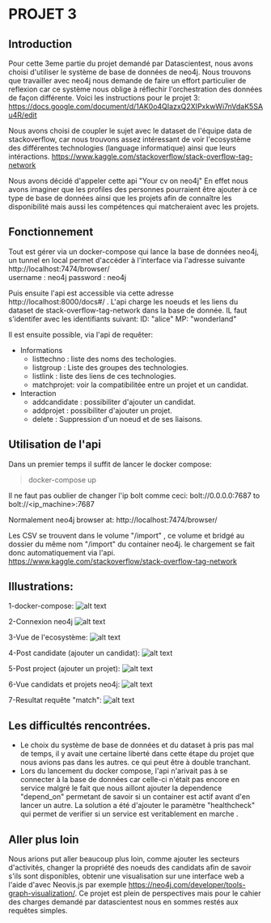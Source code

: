 # PROJET 3


## Introduction
Pour cette 3eme partie du projet demandé par Datascientest, nous avons choisi d'utiliser le système de base de données de neo4j. 
Nous trouvons que travailler avec neo4j nous demande de faire un effort particulier de reflexion car ce système nous oblige à réflechir l'orchestration des données de façon différente. 
Voici les instructions pour le projet 3: 
 https://docs.google.com/document/d/1AK0o4QIazxQ2XIPxkwWi7nVdaK5SAu4R/edit

Nous avons choisi de coupler le sujet avec le dataset de l'équipe data de stackoverflow, car nous trouvons assez intéressant de voir l'ecosystème des différentes technologies (language informatique) ainsi que leurs intéractions. 
https://www.kaggle.com/stackoverflow/stack-overflow-tag-network

Nous avons décidé d'appeler cette api "Your cv on neo4j"
En effet nous avons imaginer que les profiles des personnes pourraient être ajouter à ce type de base de données ainsi que les projets afin de connaître les disponibilité mais aussi les compétences qui matcheraient avec les projets. 

## Fonctionnement

Tout est gérer via un docker-compose qui lance la base de données neo4j, un tunnel en local permet d'accéder à l'interface via l'adresse suivante   http://localhost:7474/browser/  
username : neo4j 
password : neo4j

Puis ensuite l'api est accessible via cette adresse http://localhost:8000/docs#/ . 
L'api charge les noeuds et les liens du dataset de  stack-overflow-tag-network dans la base de donnée.
IL faut s'identifer avec les identifiants suivant: 
ID: "alice" 
MP: "wonderland"

Il est ensuite possible, via l'api de requêter: 
- Informations
    - listtechno : liste des noms des techologies.
    - listgroup : Liste des groupes des technologies.
    - listlink : liste des liens de ces technologies.
    - matchprojet: voir la compatibilitée entre un projet et un candidat.
- Interaction
    - addcandidate : possibiliter d'ajouter un candidat.
    - addprojet : possibiliter d'ajouter un projet.
    - delete : Suppression d'un noeud et de ses liaisons.

## Utilisation de l'api
Dans un premier temps il suffit de lancer le docker compose: 
>docker-compose up

Il ne faut pas oublier de changer l'ip bolt comme ceci: bolt://0.0.0.0:7687 to  bolt://<ip_machine>:7687

Normalement neo4j browser at: http://localhost:7474/browser/

Les CSV se trouvent dans le volume "/import" , ce volume et bridgé au dossier du même nom "/import" du container neo4j.  le chargement se fait donc automatiquement via l'api. 
https://www.kaggle.com/stackoverflow/stack-overflow-tag-network

## Illustrations: 


1-docker-compose:
![alt text](https://github.com/IDRIMalek/Projet3/blob/main/pictures/docker-compose.png)

2-Connexion neo4j
![alt text](https://github.com/IDRIMalek/Projet3/blob/main/pictures/neo4jconnexion.png)

3-Vue de l'ecosystème: 
![alt text](https://github.com/IDRIMalek/Projet3/blob/main/pictures/ecosystem.png)

4-Post candidate (ajouter un candidat): 
![alt text](https://github.com/IDRIMalek/Projet3/blob/main/pictures/candidate.png)

5-Post project (ajouter un projet): 
![alt text](https://github.com/IDRIMalek/Projet3/blob/main/pictures/projet.png)

6-Vue candidats et projets neo4j: 
![alt text](https://github.com/IDRIMalek/Projet3/blob/main/pictures/neo4jview.png)

7-Resultat requête "match": 
![alt text](https://github.com/IDRIMalek/Projet3/blob/main/pictures/matchview.png)

## Les difficultés rencontrées. 
- Le choix du système de base de données et du dataset à pris pas mal de temps, il y avait une certaine liberté dans cette étape du projet que nous avions pas dans les autres. ce qui peut être à double tranchant. 
- Lors du lancement du docker compose, l'api n'arivait pas à se connecter à la base de données car celle-ci n'était pas encore en service malgré le fait que nous aillont ajouter la dependence "depend_on" permetant de savoir si un container est actif avant d'en lancer un autre.  La solution a été d'ajouter le paramètre "healthcheck" qui permet de verifier si un service est veritablement en marche . 

## Aller plus loin
Nous arions put aller beaucoup plus loin, comme ajouter les secteurs d'activités, changer la propriété des noeuds des candidats afin de savoir s'ils sont disponibles, obtenir une visualisation sur une interface web a l'aide d'avec Neovis.js par exemple
https://neo4j.com/developer/tools-graph-visualization/. 
Ce projet est plein de perspectives mais pour le cahier des charges demandé par datascientest nous en sommes restés aux requêtes simples. 